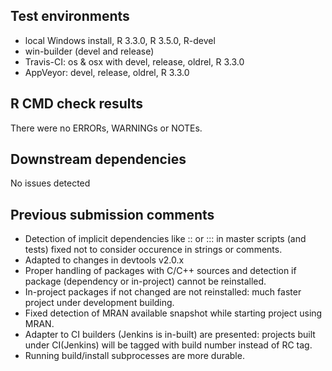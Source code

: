 ## Test environments
* local Windows install, R 3.3.0, R 3.5.0, R-devel
* win-builder (devel and release)
* Travis-CI: os & osx with devel, release, oldrel, R 3.3.0
* AppVeyor: devel, release, oldrel, R 3.3.0

## R CMD check results
There were no ERRORs, WARNINGs or NOTEs.

## Downstream dependencies
No issues detected

## Previous submission comments
  * Detection of implicit dependencies like <pkg>::<name> or <pkg>:::<name> in
    master scripts (and tests) fixed not to consider occurence in strings or
    comments.
  * Adapted to changes in devtools v2.0.x
  * Proper handling of packages with C/C++ sources and detection if package
    (dependency or in-project) cannot be reinstalled.
  * In-project packages if not changed are not reinstalled: much faster 
    project under development building.
  * Fixed detection of MRAN available snapshot while starting project using
    MRAN.
  * Adapter to CI builders (Jenkins is in-built) are presented: projects 
    built under CI(Jenkins) will be tagged with build number instead of RC tag.
  * Running build/install subprocesses are more durable.
